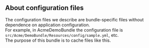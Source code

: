 About configuration files
-------------------------

The configuration files we describe are bundle-specific files without dependence on application configuration.  
For example, in AcmeDemoBundle the configuration file is `src/Acme/DemoBundle/Resources/config/sample.yml`, etc.  
The purpose of this bundle is to cache files like this.
